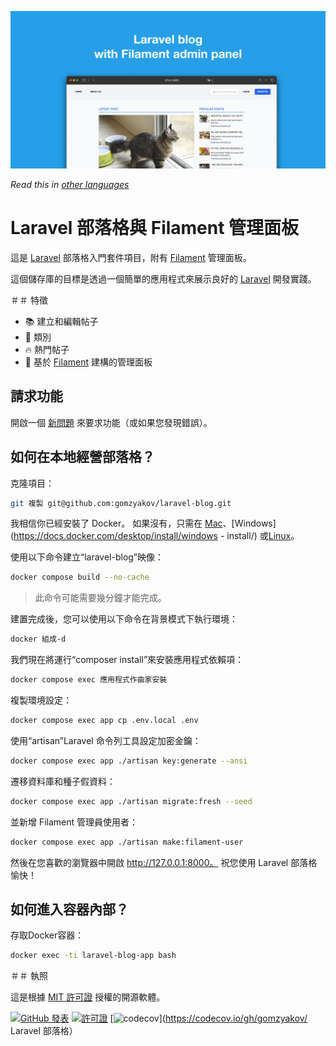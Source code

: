 ![帶有 Filament 管理面板的 Laravel 部落格](../docs/social-preview-en.png)

_Read this in [other languages](./Translations.md)_

# Laravel 部落格與 Filament 管理面板

這是 [Laravel](https://laravel.com) 部落格入門套件項目，附有 [Filament](https://filamentphp.com) 管理面板。

這個儲存庫的目標是透過一個簡單的應用程式來展示良好的 [Laravel](https://laravel.com) 開發實踐。

＃＃ 特徵

- 📚 建立和編輯帖子
- 🥑 類別
- 🔥 熱門帖子
- 🎉 基於 [Filament](https://filamentphp.com) 建構的管理面板

## 請求功能

開啟一個 [新問題](https://github.com/gomzyakov/laravel-blog/issues/new) 來要求功能（或如果您發現錯誤）。

## 如何在本地經營部落格？

克隆項目：

````bash
git 複製 git@github.com:gomzyakov/laravel-blog.git
````

我相信你已經安裝了 Docker。 如果沒有，只需在 [Mac](https://docs.docker.com/desktop/install/mac-install/)、[Windows](https://docs.docker.com/desktop/install/windows - install/) 或[Linux](https://docs.docker.com/desktop/install/linux-install/)。

使用以下命令建立“laravel-blog”映像：

````bash
docker compose build --no-cache
````

>此命令可能需要幾分鐘才能完成。

建置完成後，您可以使用以下命令在背景模式下執行環境：

````bash
docker 組成-d
````

我們現在將運行“composer install”來安裝應用程式依賴項：

````bash
docker compose exec 應用程式作曲家安裝
````

複製環境設定：

````bash
docker compose exec app cp .env.local .env
````

使用“artisan”Laravel 命令列工具設定加密金鑰：

````bash
docker compose exec app ./artisan key:generate --ansi
````

遷移資料庫和種子假資料：

````bash
docker compose exec app ./artisan migrate:fresh --seed
````

並新增 Filament 管理員使用者：

````bash
docker compose exec app ./artisan make:filament-user
````

然後在您喜歡的瀏覽器中開啟 http://127.0.0.1:8000。 祝您使用 Laravel 部落格愉快！

## 如何進入容器內部？

存取Docker容器：

````bash
docker exec -ti laravel-blog-app bash
````

＃＃ 執照

這是根據 [MIT 許可證](https://github.com/gomzyakov/php-code-style/blob/main/LICENSE) 授權的開源軟體。


[![GitHub 發表](https://img.shields.io/github/release/gomzyakov/laravel-blog.svg)](https://github.com/gomzyakov/laravel-blog/releases/latest)
[![許可證](https://img.shields.io/badge/License-MIT-green.svg)](https://github.com/gomzyakov/laravel-blog/blob/development/LICENSE)
[![codecov](https://codecov.io/gh/gomzyakov/laravel-blog/branch/main/graph/badge.svg?token=4CYTVMVUYV)](https://codecov.io/gh/gomzyakov/ Laravel 部落格）
